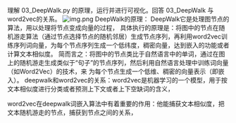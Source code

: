 理解 03_DeepWalk.py 的原理，运行并进行可视化。回答 03_DeepWalk 与 word2vec的关系。
![img.png](img.png)
DeepWalk的原理：
DeepWalk它是处理图节点的算法，用以处理将节点变成向量的过程，
具体执行的原理是：将图中的节点在随机游走算法（通过节点选择节点的随机邻居）生成节点序列，再利用word2vec训练序列词向量，为每个节点序列生成一个低纬度，稠密向量，达到嵌入的功能或者计算文本相似度。
简而言之：将图中的节点类比于自然语言中的单词，通过在图上的随机游走生成类似于“句子”的节点序列，然后利用自然语言处理中训练词向量（如Word2Vec）的技术，来
为每个节点生成一个低维、稠密的向量表示（即嵌入）。
deepwalk和word2vec的关系：word2vec是机器学习的一个模型，用于按文本相似度进行分类或者预测上下文或者上下空缺词的含义，

word2vec在deepwalk词嵌入算法中有着重要的作用：他能捕获文本相似度，把文本随机游走的节点，捕获到节点之间的关系，
